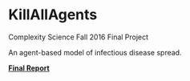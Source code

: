 # KillAllAgents
Complexity Science Fall 2016 Final Project 

An agent-based model of infectious disease spread.

[**Final Report**](https://github.com/hannahtwiggsmith/KillAllAgents/blob/master/reports/Final%20Report.md)
